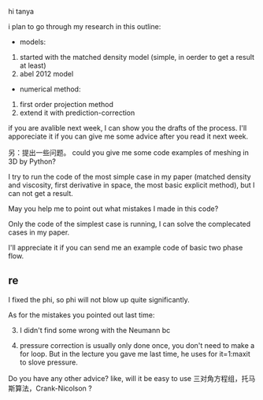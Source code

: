 hi tanya

i plan to go through my research in this outline:

- models:
1. started with the matched density model (simple, in oerder to get a result at least)
2. abel 2012 model

- numerical method:
1. first order projection method
2. extend it with prediction-correction

if you are avalible next week, I can show you the drafts of the process.
I'll apporeciate it if you can give me some advice after you read it next week.


另：提出一些问题。
could you give me some code examples of meshing in 3D by Python?


I try to run the code of the most simple case in my paper 
(matched density and viscosity, first derivative in space, the most basic explicit method),
but I can not get a result.

May you help me to point out what mistakes I made in this code?

Only the code of the simplest case is running, I can solve the complecated cases in my paper.

I'll appreciate it if you can send me an example code of basic two phase flow.

## re

I fixed the phi, so phi will not blow up quite significantly.

As for the mistakes you pointed out last time:

3. I didn't find some wrong with the Neumann bc

4. pressure correction is usually only done once, you don't need to make a for loop. But in the lecture you gave me last time, he uses for it=1:maxit to slove pressure.

Do you have any other advice? like, will it be easy to use 三对角方程组，托马斯算法，Crank-Nicolson ?